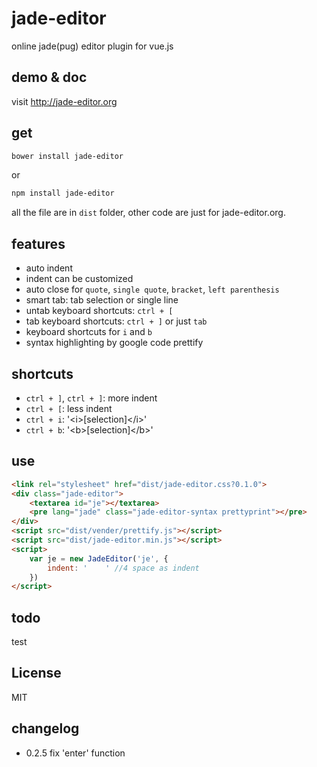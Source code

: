# jade-editor
online jade(pug) editor plugin for vue.js

## demo & doc
visit <a href='http://jade-editor.org'>http://jade-editor.org</a>

## get
```bash
bower install jade-editor
```

or

```bash
npm install jade-editor
```

all the file are in <code>dist</code> folder, other code are just for jade-editor.org.

## features
- auto indent
- indent can be customized
- auto close for <code>quote</code>, <code>single quote</code>, <code>bracket</code>, <code>left parenthesis</code>
- smart tab: tab selection or single line
- untab keyboard shortcuts: <code>ctrl + [</code>
- tab keyboard shortcuts: <code>ctrl + ]</code> or just <code>tab</code>
- keyboard shortcuts for <code>i</code> and <code>b</code>
- syntax highlighting by google code prettify

## shortcuts
- <code>ctrl + ]</code>, <code>ctrl + ]</code>: more indent
- <code>ctrl + [</code>: less indent
- <code>ctrl + i</code>: '&lt;i>[selection]&lt;/i>'
- <code>ctrl + b</code>: '&lt;b>[selection]&lt;/b>'

## use
```html
<link rel="stylesheet" href="dist/jade-editor.css?0.1.0">
<div class="jade-editor">
    <textarea id="je"></textarea>
    <pre lang="jade" class="jade-editor-syntax prettyprint"></pre>
</div>
<script src="dist/vender/prettify.js"></script>
<script src="dist/jade-editor.min.js"></script>
<script>
    var je = new JadeEditor('je', {
        indent: '    ' //4 space as indent
    })
</script>
```

## todo
test

## License
MIT

## changelog
- 0.2.5 fix 'enter' function